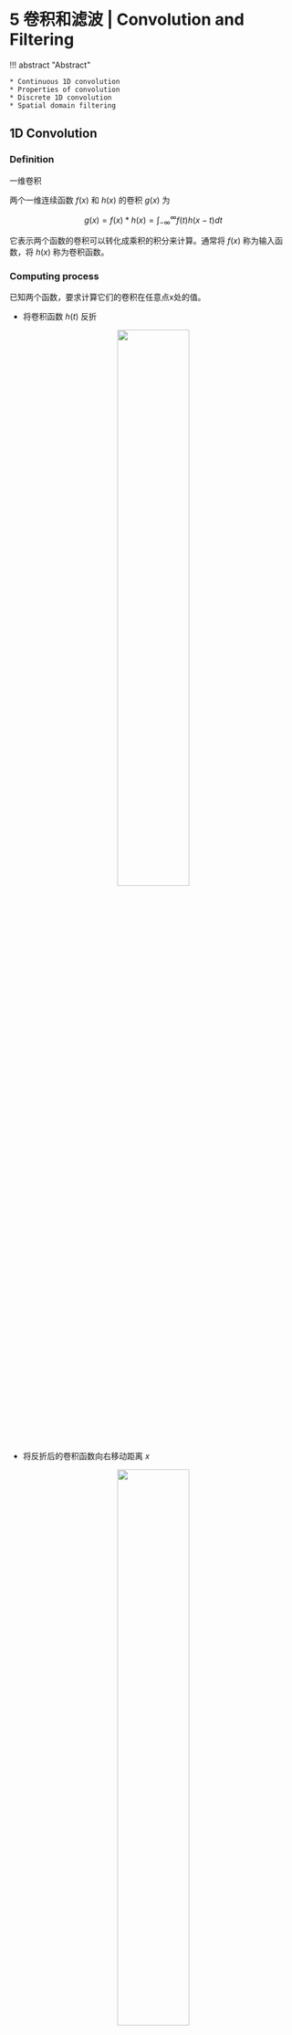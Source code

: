 # 5 卷积和滤波 | Convolution and Filtering

!!! abstract "Abstract"

    * Continuous 1D convolution  
    * Properties of convolution  
    * Discrete 1D convolution  
    * Spatial domain filtering  

## 1D Convolution

### Definition

一维卷积

两个一维连续函数 $f(x)$ 和 $h(x)$ 的卷积 $g(x)$ 为  

$$g(x)=f(x)*h(x)=\int_{-\infty}^{\infty}f(t)h(x-t)dt$$

它表示两个函数的卷积可以转化成乘积的积分来计算。通常将 $f(x)$ 称为输入函数，将 $h(x)$ 称为卷积函数。  

### Computing process

已知两个函数，要求计算它们的卷积在任意点x处的值。

* 将卷积函数 $h(t)$ 反折  

<div align=center> <img src="http://cdn.hobbitqia.cc/202211121545929.png" width = 50%/> </div>

* 将反折后的卷积函数向右移动距离 $x$

<div align=center> <img src="http://cdn.hobbitqia.cc/202211121546738.png" width = 50%/> </div>

* 计算 f 和 h 在任意 t 的乘积，并积分

<div align=center> <img src="http://cdn.hobbitqia.cc/202211121547501.png" width = 50%/> </div>

对每一个 $x$ 值重复上述计算过程，就得到了输出曲线 $g(x)$
当 $x$ 变化时，反折的函数被平移通过静止不动的输入函数, $g(x)$ 值取决于这两个函数的重叠部分的累积。

### Property

* **Exchangeable**: $f(x)*g(x)=g(x)*f(x)$  
* **Distributive**: $f*(g+h)=f*g+f*h$  
* **Associative**: $f*(g*h)=(f*g)*h$  

### Discrete 1D convolution

对于离散序列，其卷积可用与连续函数相类似的方法求得。此时自变量变为下标，面积则由求和代替。
对于两个长度均为 M 的序列 $f(x)$ 和 $h(x)$，其卷积为: $h(x)=f(x)*h(x)=\dfrac{1}{M}=\sum\limits_{t=0}^{M-1}f(t)h(x-t)$

有效范围：覆盖了所有 $h(t)$ 的点。

***e.g.***  

<div align=center> <img src="http://cdn.hobbitqia.cc/202211121558881.png" width = 60%/> </div>

<u>**卷积实质上是对图像像素的加权求和**</u>  

## Spatial filtering

### Concept

滤波器是一个大小为 $M\times N$ 的窗口，窗口中的元素与原图像的处于窗口内的像素进行某种运算，结果作为新图像的一个像素。当窗口滑过原图像并完成上述运算之后，就能够得到一幅新图像。（本质就是刚刚的卷积）

滤波器的别名：滤波器、掩模、核、模板，窗口

滤波器子图像中的值是系数值，而不是像素值，它代表了影响新像素产生的权重。

卷积和形态学中有类似的问题：边界如何处理，可以扩展行列，也可以直接将中心从第二行开始。

### Procedure

在待处理图像中逐点移动掩模，在每一点 $(x,y)$ 处，滤波器在该点的响应通过实现定义的关系来计算。对于线性空间滤波，其响应由滤波器系数与滤波掩模扫过区域的对应像素值的乘积之和给出。

<div align=center> <img src="http://cdn.hobbitqia.cc/202211121602847.png" width = 55%/> </div>

### Principle of filtering——Response

响应值: $R=w(-1,-1)f(x-1,y-1)+w(-1,0)f(x-1, y)+\ldots +w(0,0)f(x,y)+\ldots+w(1,0)f(x+1,y)+w(1,1)f(x+1,y)$  
这实质上是一种卷积操作，卷积表示为: $h(x)=f(x)*h(x)=\dfrac{1}{M}=\sum\limits_{t=0}^{M-1}f(t)h(x-t)$  

通常，掩模的长宽都为奇数。假设分别为 $2a+1$ 和 $2b+1$. 当窗口中心处于像素 $(x,y)$ 处时，新的像素值为：
对图像 $f$ 中所有像素都与掩模进行运算之后，最终产生一幅新图像 $g$.  
$g(x,y)=\sum\limits_{s=-a}^a\sum\limits_{t=-b}^b w(s,t)f(x+s,y+t)$  
即 $R=w_1z_1+w_2z_2+\cdots+w_{mn}z_{mn}=\sum\limits_{i=1}^m w_iz_i$

图像在传输过程中，由于传输信道、采样系统质量较差，或受各种干扰的影响，而造成图像毛糙，此时，就需对图像进行平滑处理。平滑可以抑制高频成分，但也使图像变得模糊。

### Spatial filtering for smoothing

**平滑空间滤波器**（也叫低通滤波，因为平滑的部分一般是低频的）用于模糊处理和减少噪声。模糊处理经常用于预处理，例如，在提取大的目标之前去除图像中一些琐碎的细节，桥接直线或曲线的缝隙。 可以去掉噪声，但会使图模糊，一般用于预处理。

#### Linear smoothing filter

**平滑线性空间滤波器**的输出是包含在滤波掩模邻域内像素的简单平均值。因此，这些滤波器也称为**均值滤波器**。

<div align=center> <img src="http://cdn.hobbitqia.cc/202211190921760.png" width = 25%/> </div>

均值滤波器的主要应用是去除图像中的不相干细节，即那些与滤波掩模尺寸相比更小的像素区域。  

* 简单平均，表示窗口中每一个像素对响应的贡献是一样的  
* 加权平均，表示窗口中的像素对相应的贡献有大小之分。  
两个3×3平滑（均值）滤波器掩模，每个掩模前边的乘数等于它的系数值的和，以计算平均值  

    ??? Example
        <div align=center> <img src="http://cdn.hobbitqia.cc/202211190925995.png" width = 25%/> </div>

        这样中间像素能更多地被保留，类似于一个高斯函数。

$g(x,y)=\dfrac{\sum\limits_{s=-a}^a\sum\limits_{t=-b}^bw(s,t)f(x+s,y+t)}{\sum\limits_{s=-a}^a\sum\limits_{t=-b}^b w(s,t)}$ 其中，滤波器大小为 $(2a+1) \times (2b+1)$，$w$ 为滤波器，$f$ 为输入图像，$g$ 为输出图像。

滤波掩模的大小与图像的平滑效果有直接的关系。当掩模比较小时，可以观察到在整幅图像中有轻微的模糊，当掩模大小增加，模糊程度也随之增加。 卷积核越大，图越模糊，保留的细节越少（类似照相机的光圈）  

为了对感兴趣物体得到一个粗略的描述而模糊一幅图像，这样，那些较小物体的强度与背景混合在一起了，较大物体变得像“斑点”而易于检测。掩模的大小由那些即将融入背景中去的物件尺寸来决定。

#### Statistical sorting filter

**统计滤波器**是一种非线性的空间滤波器，它的响应是基于窗口内图像区域中像素值的排序，由统计排序结果决定的值代替中心像素的值。(每次都要排序，因此计算速度比线性滤波慢)
统计滤波器中最常见的例子就是**中值滤波器**。

* 用像素邻域内灰度的中值代替该像素的值。
* 提供了优秀的去噪能力，比小尺寸的线性平滑滤波器的模糊程度明显要低。
* 对处理脉冲噪声（也称为椒盐噪声）非常有效，因为这种噪声是以黑白点叠加在图像上的。

为了对一幅图像上的某个点作中值滤波处理。必须先将掩模内欲求的像素及其邻域的像素值排序，确定出中值，并将中值赋予该像素点。

常用 $n\times n$ 的中值滤波器去除那些相对于其邻域像素更亮或更暗，并且其区域小于 $n^2/2$（滤波器区域的一半）的孤立像素集。

这个方法有利于突出图像中的细节或者增强被模糊了的细节。

### Sharpening spatial filter

微分算子是实现锐化的工具，其响应程度与图像在该点处的突变程度有关。微分算子增强了边缘和其他突变（如噪声）并削弱了灰度变化缓慢的区域。

* 基于二阶微分的图像增强——**拉普拉斯算子**
* 基于一阶微分的图像增强——**梯度法**

对于一个整数值函数 $f(x)$ 来说，我们使用差分来表示微分算子：

$$\dfrac{\partial f}{\partial x}=f(x+1)-f(x)$$  

类似的，我们可以把二阶微分写成这样：

$$\dfrac{\partial^2 f}{\partial x^2}=f(x+1)+f(x-1)-2f(x)$$

#### gradient based operator

对于一个二元函数 $f(x,y)$ 来说，我们首先定义一个二维的向量：

$$
\nabla f=\left[\dfrac{G_x}{G_y}\right]=\left[\dfrac{\dfrac{\partial f}{\partial x}}{\dfrac{\partial f}{\partial y}}\right]
$$

它的幅值(Magnitude)被表示为：

$$
\nabla f = (G_x^2+G_y^2)^{\frac{1}{2}}=\left[(\dfrac{\partial f}{\partial x})^2 + (\dfrac{\partial f}{\partial y})^2\right]^{\frac{1}{2}}
$$

当对整幅图像计算梯度时，运算量会很大，因此，在实际操作中，常用绝对值代替平方与平方根运算近似求梯度的模值

$$\nabla f\approx |G_x|+|G_y|$$

另一种计算方法: Robert 交叉梯度算子

#### Laplacian operator

对函数 $f(x, y)$，拉普拉斯算子定义如下(和梯度不同，拉普拉斯算子是一个标量)

$$
\nabla^2 f=\dfrac{\partial^2 f}{\partial x^2}+\dfrac{\partial^2 f}{\partial y^2}
$$

* 两个变量的离散拉普拉斯函数是:  

    $$
    \nabla^2 f(x,y)=f(x+1,y)+f(x-1,y)+f(x,y+1)+f(x,y-1)-4f(x,y)
    $$

    <div align=center> <img src="http://cdn.hobbitqia.cc/202211191000941.png" width = 25%/> </div>

    相当于用这个卷积核对图像做卷积（这个卷积核是各向同性的，*rotation-invariant*）

* 对角线上的元素也可以考虑进来设计掩膜：  

    $$
    \begin{align*}
    \nabla^2 f(x,y) & =f(x-1,y-1)+f(x,y-1)+f(x+1,y-1)+f(x-1,y)
    f(x+1,y)+f(x-1,y+1)+f(x,y+1)+f(x+1,y+1)-8f(x,y) \\
    & = \sum\limits_{i=-1}^1\sum\limits_{j=-1}^1 f(x+i,y+j)-9f(x,y)
    \end{align*}
    $$

    <div align=center> <img src="http://cdn.hobbitqia.cc/202211251702521.png" width = 25%/> </div>

* 反过来  

    <div align=center> <img src="http://cdn.hobbitqia.cc/202211251703385.png" width = 45%/> </div>

    当拉普拉斯滤波后的图像与其它图像合并时（相加或相减），则必须考虑符号上的差别。

**Application**
将原始图像和拉普拉斯图像叠加在一起的简单方法可以保护拉普拉斯锐化处理的效果，同时又能复原背景信息。

$$
g(x,y)=\left\{\begin{matrix}f(x,y)-\nabla^2f(x,y), If\ the\ center\ of\ the\ mask\ is\ negative \\
 f(x,y)+\nabla^2f(x,y), If\ the\ center\ of\ the\ mask\ is\ positive \end{matrix} \right.
$$

<details>
<summary> Laplacian Example </summary>
<div align=center> <img src="http://cdn.hobbitqia.cc/202211251707431.png" width = 90%/> </div>
</details>

### Bilateral Filtering

保边滤波(edge-preserving)的一种

<details>
<summary> Bilateral filtering Example </summary>
<div align=center> <img src="http://cdn.hobbitqia.cc/202211251710809.png" width = 90%/> </div>
</details>

目标：图像的平滑，但要把 large-scale 的结构保留, small-scale 的纹路抹掉。

* space domain S, 表示像素可能的位置(高斯滤波主要考虑的)  
* intensity domain R, 像素可能的灰度值  

想法:  

* 每个样本都被周围的加权平均替代
* 权重要同时反映距离中心像素的远近，以及像素值和中心像素值的相似度

??? Info "Review of Gaussian Blur"
    $$
    GB[I]_p=\sum\limits_{q\in S}G_\sigma (||p-q||)I_q
    $$

    当 G 满足高斯分布时：
    <div align=center> <img src="http://cdn.hobbitqia.cc/202211251731410.png" width = 50%/> </div>  

    这里的 $\sigma$ 是我们选取窗口的大小。如何设置 $\sigma$? 根据经验，通常的策略是是设置为图像大小的一个比例，如 2%.  
    可以起到平滑效果，但会使图像模糊，因为只考虑了距离因素。

$$
BF[I]_p=\dfrac{1}{W_p}\sum\limits_{q\in S}G_{\sigma_s} (||p-q||)G_{\sigma_r} (|I_p-I_q|)I_q
$$

* $\dfrac{1}{W_p}$ 归一化因子
* $G_{\sigma_s} (||p-q||)$ 空间(spatial)的权重，和高斯滤波中相同($\sigma_s$ 表示核的空间范围)
* $G_{\sigma_r} (|I_p-I_q|)$ 灰度(range)的权重(注意这里只是一范式而非二范式，因为灰度只是标量)($\sigma_r$ 表示灰度的范围)

<details>
<summary> 范围变化对图像的影响 </summary>
<div align=center> <img src="http://cdn.hobbitqia.cc/202211251743785.png" width = 90%/> </div>
</details>

如何设置参数: intensity proportional to edge amplitude(对每一个小窗口都需要重新计算 $\sigma_r$)  

可以反复在一张图像上做双边滤波，$I_{(n+1)}=BF[I_{(n)}]$

若在彩色图上做双边滤波，只需要将式子改为  

$$
BF[I]_p=\dfrac{1}{W_p}\sum\limits_{q\in S}G_{\sigma_s} (||p-q||)G_{\sigma_r} (|||C_p-C_q|||)I_q
$$

其中 $|||C_p-C_q|||$ 是三维向量(RGB/Lab) 的欧氏距离

#### Denoising

* 较小的空间 $\sigma_s$
* 根据噪声水平调整 $\sigma_r$
* 可能不是最好的去噪方法，但能做好简洁性和效果的 tradeoff

#### Tone mapping

<div align=center> <img src="http://cdn.hobbitqia.cc/202211270913597.png" width = 55%/> </div>

将真实世界的

* 输入: HDR Image(high-dynamic-range) 32 位图像，多出来的 8 位称为阿尔法通道，即透明度。每个像素是浮点数，这样可以增加范围。

从 1:10000 压到 1:100？

<div align=center> <img src="http://cdn.hobbitqia.cc/202211270918311.png" width = 55%/> </div>

减少低频，但可能会出现梯度逆转(halo)

<div align=center> <img src="http://cdn.hobbitqia.cc/202211270919835.png" width = 55%/> </div>

!!! Question "Brute-force problem"
    暴力实现双边滤波的时间可能会非常慢，因为他是非线性的，而且每个核都不一样，不能提前算出
